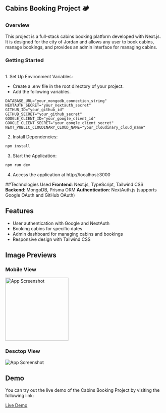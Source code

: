 ## Cabins Booking Project 🏕️

### Overview
This project is a full-stack cabins booking platform developed with Next.js. It is designed for the city of Jordan and allows any user to book cabins, manage bookings, and provides an admin interface for managing cabins.

### Getting Started

<br/>
1. Set Up Environment Variables:

- Create a .env file in the root directory of your project.
- Add the following variables.

```
DATABASE_URL="your_mongodb_connection_string"
NEXTAUTH_SECRET="your_nextauth_secret"
GITHUB_ID="your_github_id"
GITHUB_SECRET="your_github_secret"
GOOGLE_CLIENT_ID="your_google_client_id"
GOOGLE_CLIENT_SECRET="your_google_client_secret"
NEXT_PUBLIC_CLOUDINARY_CLOUD_NAME="your_cloudinary_cloud_name"
```

2. Install Dependencies:

```bash
npm install
```

3. Start the Application:

```bash
npm run dev
```

4. Access the application at http://localhost:3000

##Technologies Used
**Frontend**: Next.js, TypeScript, Tailwind CSS
**Backend**: MongoDB, Prisma ORM
**Authentication**: NextAuth.js (supports Google OAuth and GitHub OAuth)

## Features

- User authentication with Google and NextAuth
- Booking cabins for specific dates
- Admin dashboard for managing cabins and bookings
- Responsive design with Tailwind CSS

## Image Previews

### Mobile View

<img src="https://private-user-images.githubusercontent.com/115384907/327417757-83f4fd63-63ac-4578-94ef-a1bbd174840a.png?jwt=eyJhbGciOiJIUzI1NiIsInR5cCI6IkpXVCJ9.eyJpc3MiOiJnaXRodWIuY29tIiwiYXVkIjoicmF3LmdpdGh1YnVzZXJjb250ZW50LmNvbSIsImtleSI6ImtleTUiLCJleHAiOjE3MTQ2NTA5MzksIm5iZiI6MTcxNDY1MDYzOSwicGF0aCI6Ii8xMTUzODQ5MDcvMzI3NDE3NzU3LTgzZjRmZDYzLTYzYWMtNDU3OC05NGVmLWExYmJkMTc0ODQwYS5wbmc_WC1BbXotQWxnb3JpdGhtPUFXUzQtSE1BQy1TSEEyNTYmWC1BbXotQ3JlZGVudGlhbD1BS0lBVkNPRFlMU0E1M1BRSzRaQSUyRjIwMjQwNTAyJTJGdXMtZWFzdC0xJTJGczMlMkZhd3M0X3JlcXVlc3QmWC1BbXotRGF0ZT0yMDI0MDUwMlQxMTUwMzlaJlgtQW16LUV4cGlyZXM9MzAwJlgtQW16LVNpZ25hdHVyZT1iNzc5N2ZjOTEyNmM3NThlOGVkNDY4NGUzMTM4MDExNTZlMDYyMzI3MjgwMjAwNDJiMmIzMTE2ZGM2OWYyMDI3JlgtQW16LVNpZ25lZEhlYWRlcnM9aG9zdCZhY3Rvcl9pZD0wJmtleV9pZD0wJnJlcG9faWQ9MCJ9.Y1ZPRRVsU8YFPuJGl9zc6RO0jF9DxHJ2d6epVH4C3mw"  width="200" alt="App Screenshot"/>

<br/>

### Desctop View

<img src="https://private-user-images.githubusercontent.com/115384907/327417763-e58cb763-2eb0-42cc-84c8-147c8a2c135d.png?jwt=eyJhbGciOiJIUzI1NiIsInR5cCI6IkpXVCJ9.eyJpc3MiOiJnaXRodWIuY29tIiwiYXVkIjoicmF3LmdpdGh1YnVzZXJjb250ZW50LmNvbSIsImtleSI6ImtleTUiLCJleHAiOjE3MTQ2NTA5MzksIm5iZiI6MTcxNDY1MDYzOSwicGF0aCI6Ii8xMTUzODQ5MDcvMzI3NDE3NzYzLWU1OGNiNzYzLTJlYjAtNDJjYy04NGM4LTE0N2M4YTJjMTM1ZC5wbmc_WC1BbXotQWxnb3JpdGhtPUFXUzQtSE1BQy1TSEEyNTYmWC1BbXotQ3JlZGVudGlhbD1BS0lBVkNPRFlMU0E1M1BRSzRaQSUyRjIwMjQwNTAyJTJGdXMtZWFzdC0xJTJGczMlMkZhd3M0X3JlcXVlc3QmWC1BbXotRGF0ZT0yMDI0MDUwMlQxMTUwMzlaJlgtQW16LUV4cGlyZXM9MzAwJlgtQW16LVNpZ25hdHVyZT03NWQwYzRhOGY2MzhiM2FiMWM1YTI0YTgzZjk4NTBmMDliMmQ5ZTA5NWNjNGYyOWFkNTc2NGVhYWYzZmNlZjQ3JlgtQW16LVNpZ25lZEhlYWRlcnM9aG9zdCZhY3Rvcl9pZD0wJmtleV9pZD0wJnJlcG9faWQ9MCJ9.s9cWreY0Kar_9dDzzKbQl3tvFXcKjyRxNpuRntxwVaM"  alt="App Screenshot"/>

<br/>

## Demo

You can try out the live demo of the Cabins Booking Project by visiting the following link:

[Live Demo](https://cabins-booking-app.vercel.app/)
